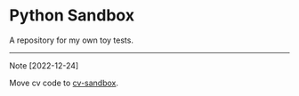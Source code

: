 # Python Sandbox

A repository for my own toy tests.

---
Note [2022-12-24]

Move cv code to [cv-sandbox](https://gitlab.com/hiankun/cv-sandbox).

